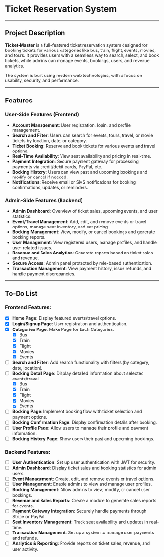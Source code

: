 # **Ticket Reservation System**

---

## **Project Description**

**Ticket-Master** is a full-featured ticket reservation system designed for booking tickets for various categories like bus, train, flight, events, movies, and tours. It provides users with a seamless way to search, select, and book tickets, while admins can manage events, bookings, users, and revenue analytics.

The system is built using modern web technologies, with a focus on usability, security, and performance.

---

## **Features**

### **User-Side Features (Frontend)**
- **Account Management**: User registration, login, and profile management.
- **Search and Filter**: Users can search for events, tours, travel, or movie tickets by location, date, or category.
- **Ticket Booking**: Reserve and book tickets for various events and travel options.
- **Real-Time Availability**: View seat availability and pricing in real-time.
- **Payment Integration**: Secure payment gateway for processing payments via credit/debit cards, PayPal, etc.
- **Booking History**: Users can view past and upcoming bookings and modify or cancel if needed.
- **Notifications**: Receive email or SMS notifications for booking confirmations, updates, or reminders.

### **Admin-Side Features (Backend)**
- **Admin Dashboard**: Overview of ticket sales, upcoming events, and user statistics.
- **Event/Travel Management**: Add, edit, and remove events or travel options, manage seat inventory, and set pricing.
- **Booking Management**: View, modify, or cancel bookings and generate booking reports.
- **User Management**: View registered users, manage profiles, and handle user-related issues.
- **Revenue and Sales Analytics**: Generate reports based on ticket sales and revenue.
- **Secure Access**: Admin panel protected by role-based authentication.
- **Transaction Management**: View payment history, issue refunds, and handle payment discrepancies.

---
## **To-Do List**

### **Frontend Features:**
- [x] **Home Page**: Display featured events/travel options.
- [x] **Login/Signup Page**: User registration and authentication.
- [x] **Categories Page**: Make Page for Each Categories.
    - [x] Bus
    - [x] Train
    - [x] Flight
    - [X] Movies
    - [X] Events
- [ ] **Search and Filter**: Add search functionality with filters (by category, date, location).
- [ ] **Booking Detail Page**: Display detailed information about selected events/travel.
    - [x] Bus
    - [x] Train
    - [x] Flight
    - [x] Movies
    - [x] Events
- [ ] **Booking Page**: Implement booking flow with ticket selection and payment options.
- [ ] **Booking Confirmation Page**: Display confirmation details after booking.
- [ ] **User Profile Page**: Allow users to manage their profile and payment information.
- [ ] **Booking History Page**: Show users their past and upcoming bookings.

### **Backend Features:**
- [ ] **User Authentication**: Set up user authentication with JWT for security.
- [ ] **Admin Dashboard**: Display ticket sales and booking statistics for admin users.
- [ ] **Event Management**: Create, edit, and remove events or travel options.
- [ ] **User Management**: Enable admins to view and manage user profiles.
- [ ] **Booking Management**: Allow admins to view, modify, or cancel user bookings.
- [ ] **Revenue and Sales Reports**: Create a module to generate sales reports for events.
- [ ] **Payment Gateway Integration**: Securely handle payments through Stripe or PayPal.
- [ ] **Seat Inventory Management**: Track seat availability and updates in real-time.
- [ ] **Transaction Management**: Set up a system to manage user payments and refunds.
- [ ] **Analytics & Reporting**: Provide reports on ticket sales, revenue, and user activity.
